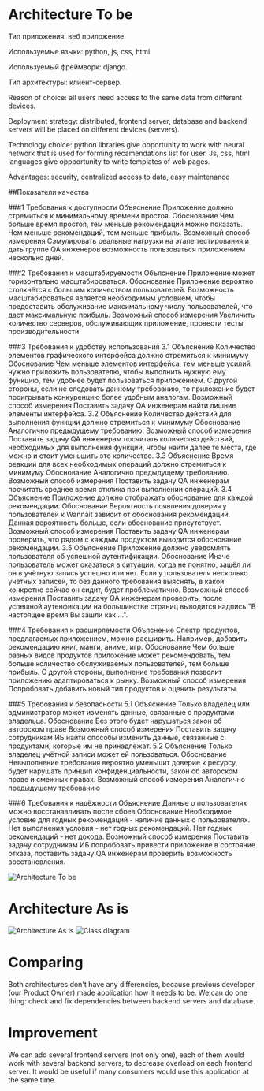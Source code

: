 # Architecture To be  

Тип приложения: веб приложение.  

Используемые языки: python, js, css, html  

Используемый фреймворк: django.     

Тип архитектуры: клиент-сервер.  

Reason of choice: all users need access to the same data from different devices.  

Deployment strategy: distributed, frontend server, database and backend servers will be placed on different devices (servers).  

Technology choice: python libraries give opportunity to work with neural network that is used for forming recamendations list for user. Js, css, html languages give oppportunity to write templates of web pages.  

Advantages: security, centralized access to data, easy maintenance  

##Показатели качества  

###1 Требования к доступности
Объяснение Приложение должно стремиться к минимальному времени простоя. 
Обоснование Чем больше время простоя, тем меньше рекомендаций можно показать. Чем меньше рекомендаций, тем меньше прибыль. 
Возможный способ измерения Сэмулировать реальные нагрузки на этапе тестирования и дать группе QA инженеров возможность пользоваться приложением несколько дней. 

###2 Требования к масштабируемости
Объяснение Приложение может горизонтально масштабироваться. 
Обоснование Приложение вероятно столкнётся с большим количеством пользователей. Возможность масштабироваться является необходимым условием, чтобы предоставить обслуживание максимальному числу пользователей, что даст максимальную прибыль. 
Возможный способ измерения Увеличить количество серверов, обслуживающих приложение, провести тесты производительности 

###3 Требования к удобству использования
3.1 Объяснение Количество элементов графического интерфейса должно стремиться к минимуму 
Обоснование Чем меньше элементов интерфейса, тем меньше усилий нужно приложить пользователю, чтобы выполнить нужную ему функцию, тем удобнее будет пользоваться приложением. С другой стороны, если не следовать данному требованию, то приложение будет проигрывать конкуренцию более удобным аналогам. 
Возможный способ измерения Поставить задачу QA инженерам найти лишние элементы интерфейса. 
3.2 Объяснение Количество действий для выполнения функции должно стремиться к минимуму 
Обоснование Аналогично предыдущему требованию. 
Возможный способ измерения Поставить задачу QA инженерам посчитать количество действий, необходимых для выполнения функций, чтобы найти далее те места, где можно и стоит уменьшить это количество. 
3.3 Объяснение Время реакции для всех необходимых операций должно стремиться к минимуму 
Обоснование Аналогично предыдущему требованию. 
Возможный способ измерения Поставить задачу QA инженерам посчитать среднее время отклика при выполнении операций. 
3.4 Объяснение Приложение должно отображать обоснование для каждой рекомендации. 
Обоснование Вероятность появления доверия у пользователей к Wannait зависит от обоснования рекомендаций. Данная вероятность больше, если обоснование присутствует. 
Возможный способ измерения Поставить задачу QA инженерам проверить, что рядом с каждым продуктом выводится обоснование рекомендации. 
3.5 Объяснение Приложение должно уведомлять пользователя об успешной аутентификации. 
Обоснование Иначе пользователь может оказаться в ситуации, когда не понятно, зашёл ли он в учётную запись успешно или нет. Если у пользователя несколько учётных записей, то без данного требования выяснять, в какой конкретно сейчас он сидит, будет проблематично. 
Возможный способ измерения Поставить задачу QA инженерам проверить, после успешной аутенфикации на большинстве страниц выводится надпись "В настоящее время Вы зашли как ...". 

###4 Требования к расширяемости
Объяснение Спектр продуктов, предлагаемых приложением, можно расширить. Например, добавить рекомендацию книг, манги, аниме, игр. 
Обоснование Чем больше разных видов продуктов приложение может рекомендовать, тем больше количество обслуживаемых пользователей, тем больше прибыль. С другой стороны, выполнение требования позволит приложению адаптироваться к рынку. 
Возможный способ измерения Попробовать добавить новый тип продуктов и оценить результаты. 

###5 Требования к безопасности
5.1 Объяснение Только владелец или администратор может изменять данные, связанные с продуктами владельца. 
Обоснование Без этого будет нарушаться закон об авторском праве 
Возможный способ измерения Поставить задачу сотрудникам ИБ найти способы изменить данные, связанные с продуктами, которые им не принадлежат. 
5.2 Объяснение Только владелец учётной записи может ей пользоваться. 
Обоснование Невыполнение требования вероятно уменьшит доверие к ресурсу, будет нарушать принцип конфиденциальности, закон об авторском праве и смежных правах. 
Возможный способ измерения Аналогично предыдущему требованию 

###6 Требования к надёжности
Объяснение Данные о пользователях можно восстанавливать после сбоев 
Обоснование Необходимое условие для годных рекомендаций - наличие данных о пользователях. Нет выполнения условия - нет годных рекомендаций. Нет годных рекомендаций - нет дохода. 
Возможный способ измерения Поставить задачу сотрудникам ИБ попробовать привести приложение в состояние отказа, поставить задачу QA инженерам проверить возможность восстановления.

![Architecture To be](https://github.com/L1ttl3S1st3r/wannait/blob/master/Documents/Design/ComponentsAndDeployment/components.jpg)

# Architecture As is  

![Architecture As is](https://github.com/L1ttl3S1st3r/wannait/blob/master/Documents/Design/ComponentsAndDeployment/components.jpg)
![Class diagram](https://github.com/L1ttl3S1st3r/wannait/blob/master/Documents/Design/Class/classes.jpeg)

# Comparing

Both architectures don't have any differencies, because previous developer (our Product Owner) made application how it needs to be. We can do one thing: check and fix dependencies between backend servers and database.

# Improvement

We can add several frontend servers (not only one), each of them would work with several backend servers, to decrease overload on each frontend server. It would be useful if many consumers would use this application at the same time.

